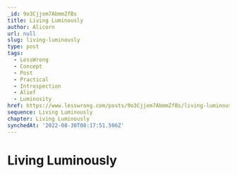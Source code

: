 ```yaml
---
_id: 9o3Cjjem7AbmmZfBs
title: Living Luminously
author: Alicorn
url: null
slug: living-luminously
type: post
tags:
  - LessWrong
  - Concept
  - Post
  - Practical
  - Introspection
  - Alief
  - Luminosity
href: https://www.lesswrong.com/posts/9o3Cjjem7AbmmZfBs/living-luminously
sequence: Living Luminously
chapter: Living Luminously
synchedAt: '2022-08-30T08:17:51.506Z'
---
```


# Living Luminously
